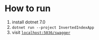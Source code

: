 # How to run

1. install dotnet 7.0
2. `dotnet run --project InvertedIndexApp`
3. visit [`localhost:5036/swagger`](http://localhost:5036/swagger)
